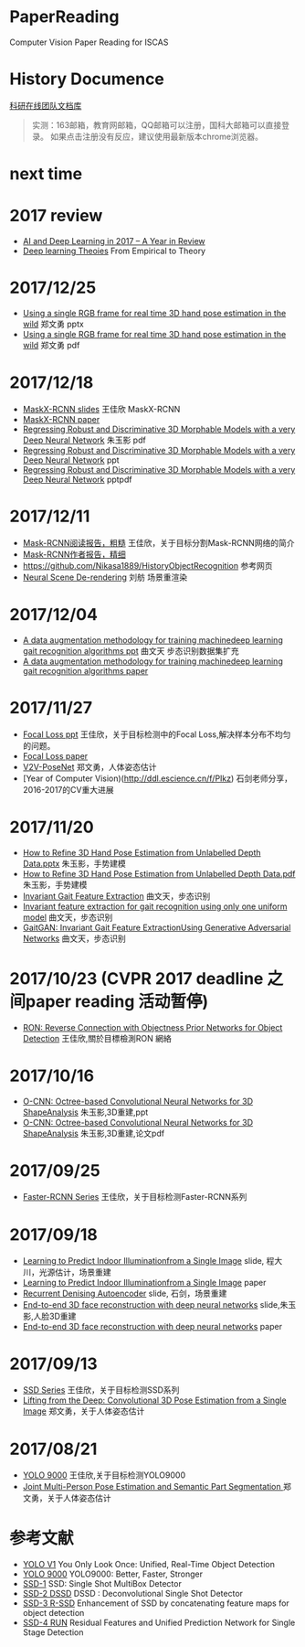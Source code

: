 # PaperReading
Computer Vision Paper Reading for ISCAS
# History Documence
[科研在线团队文档库](http://ddl.escience.cn/iscas007) 
>实测：163邮箱，教育网邮箱，QQ邮箱可以注册，国科大邮箱可以直接登录。
如果点击注册没有反应，建议使用最新版本chrome浏览器。

# next time

# 2017 review
- [AI and Deep Learning in 2017 – A Year in Review](http://www.wildml.com/2017/12/ai-and-deep-learning-in-2017-a-year-in-review/)
- [Deep learning Theoies](https://stats385.github.io/) From Empirical to Theory

# 2017/12/25
- [Using a single RGB frame for real time 3D hand pose estimation in the wild](http://ddl.escience.cn/iscas007/r/9943314) 郑文勇 pptx
- [Using a single RGB frame for real time 3D hand pose estimation in the wild](http://ddl.escience.cn/iscas007/r/9943315) 郑文勇 pdf

# 2017/12/18
- [MaskX-RCNN slides](http://ddl.escience.cn/iscas007/r/9923011) 王佳欣 MaskX-RCNN
- [MaskX-RCNN paper](http://ddl.escience.cn/iscas007/r/9923010)
- [Regressing Robust and Discriminative 3D Morphable Models with a very Deep Neural Network](http://ddl.escience.cn/iscas007/r/9927302) 朱玉影 pdf
- [Regressing Robust and Discriminative 3D Morphable Models with a very Deep Neural Network](http://ddl.escience.cn/iscas007/r/9927308) ppt
- [Regressing Robust and Discriminative 3D Morphable Models with a very Deep Neural Network](http://ddl.escience.cn/iscas007/r/9927304) pptpdf

# 2017/12/11
- [Mask-RCNN阅读报告，粗糙](http://ddl.escience.cn/f/PFEA) 王佳欣，关于目标分割Mask-RCNN网络的简介
- [Mask-RCNN作者报告，精细](http://ddl.escience.cn/f/PFEF)
- https://github.com/Nikasa1889/HistoryObjectRecognition 参考网页
- [Neural Scene De-rendering](http://ddl.escience.cn/iscas007/r/9923012) 刘舫 场景重渲染

# 2017/12/04
- [A data augmentation methodology for training machinedeep learning gait recognition algorithms ppt](http://ddl.escience.cn/iscas007/r/9920530) 曲文天 步态识别数据集扩充
- [A data augmentation methodology for training machinedeep learning gait recognition algorithms paper](http://ddl.escience.cn/iscas007/r/9920531)

# 2017/11/27
- [Focal Loss ppt](http://ddl.escience.cn/f/PIkm) 王佳欣，关于目标检测中的Focal Loss,解决样本分布不均匀的问题。
- [Focal Loss paper](http://ddl.escience.cn/f/PIkl)
- [V2V-PoseNet](http://ddl.escience.cn/iscas007/r/9771344) 郑文勇，人体姿态估计
- [Year of Computer Vision)(http://ddl.escience.cn/f/PIkz) 石剑老师分享，2016-2017的CV重大进展

# 2017/11/20 
- [How to Refine 3D Hand Pose Estimation from Unlabelled Depth Data.pptx](http://ddl.escience.cn/iscas007/r/9895748) 朱玉影，手势建模
- [How to Refine 3D Hand Pose Estimation from Unlabelled Depth Data.pdf](http://ddl.escience.cn/iscas007/r/9895749) 朱玉影，手势建模
- [Invariant Gait Feature Extraction](http://ddl.escience.cn/iscas007/r/9895885) 曲文天，步态识别
- [Invariant feature extraction for gait recognition using only one uniform model](http://ddl.escience.cn/iscas007/r/9895886) 曲文天，步态识别
- [GaitGAN: Invariant Gait Feature ExtractionUsing Generative Adversarial Networks](http://ddl.escience.cn/iscas007/r/9895887) 曲文天，步态识别

# 2017/10/23 (CVPR 2017 deadline 之间paper reading 活动暂停)
- [RON: Reverse Connection with Objectness Prior Networks for Object Detection](http://ddl.escience.cn/f/PtRz) 王佳欣,關於目標檢測RON 網絡

# 2017/10/16
- [O-CNN: Octree-based Convolutional Neural Networks for 3D ShapeAnalysis](http://ddl.escience.cn/f/Pue2) 朱玉影,3D重建,ppt
- [O-CNN: Octree-based Convolutional Neural Networks for 3D ShapeAnalysis](http://ddl.escience.cn/f/Pue1) 朱玉影,3D重建,论文pdf

# 2017/09/25
- [Faster-RCNN Series](http://ddl.escience.cn/f/PbV8) 王佳欣，关于目标检测Faster-RCNN系列

# 2017/09/18
- [Learning to Predict Indoor Illuminationfrom a Single Image](http://ddl.escience.cn/iscas007/r/9778968) slide, 程大川，光源估计，场景重建
- [Learning to Predict Indoor Illuminationfrom a Single Image](http://ddl.escience.cn/iscas007/r/9778963) paper
- [Recurrent Denising Autoencoder](http://ddl.escience.cn/iscas007/r/9779008) slide, 石剑，场景重建
- [End-to-end 3D face reconstruction with deep neural networks](http://ddl.escience.cn/iscas007/r/9779470) slide,朱玉影,人脸3D重建
- [End-to-end 3D face reconstruction with deep neural networks](http://ddl.escience.cn/iscas007/r/9779471) paper

# 2017/09/13
- [SSD Series](http://ddl.escience.cn/f/O08Z) 王佳欣，关于目标检测SSD系列
- [Lifting from the Deep: Convolutional 3D Pose Estimation from a Single Image](http://ddl.escience.cn/f/O09u) 郑文勇，关于人体姿态估计

# 2017/08/21
- [YOLO 9000](http://ddl.escience.cn/f/O081) 王佳欣,关于目标检测YOLO9000
- [Joint Multi-Person Pose Estimation and Semantic Part Segmentation
](http://ddl.escience.cn/f/O09u) 郑文勇，关于人体姿态估计

# 参考文献
- [YOLO V1](http://ieeexplore.ieee.org/stamp/stamp.jsp?tp=&arnumber=7780460) You Only Look Once: Unified, Real-Time Object Detection
- [YOLO 9000](https://arxiv.org/pdf/1612.08242.pdf) YOLO9000: Better, Faster, Stronger
- [SSD-1](https://pdfs.semanticscholar.org/7ec4/90ee8f3403e63f38c52c4cb6d043345b3adf.pdf?_ga=2.59361519.318180836.1505305608-753361073.1498203328) SSD: Single Shot MultiBox Detector
- [SSD-2 DSSD](https://arxiv.org/pdf/1701.06659.pdf) DSSD : Deconvolutional Single Shot Detector
- [SSD-3 R-SSD](https://arxiv.org/pdf/1705.09587.pdf) Enhancement of SSD by concatenating feature maps for object detection
- [SSD-4 RUN](https://arxiv.org/pdf/1707.05031.pdf) Residual Features and Unified Prediction Network for Single Stage Detection
